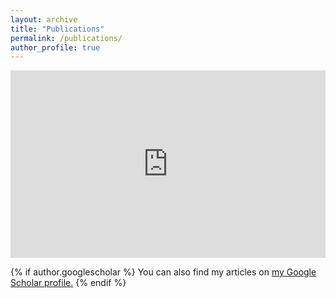 ```yaml
---
layout: archive
title: "Publications"
permalink: /publications/
author_profile: true
---
```


<html>
   <body style='overflow:hidden; width=50%'>
      <iframe name='my publications' 
          src='https://www.bibsonomy.org/user/abernstetter/myown?items=1000&resourcetype=publication&sortPage=year&sortPageOrder=desc&format=embed' 
          height='300' 
          width='100%' 
          style='border: none; overflow:hidden;position:relative;'>
      <p>
        Unfortunately, your browser is not capable of showing embedded frames (iframes).
      </p>
      </iframe>
   </body>
</html>

{% if author.googlescholar %}
  You can also find my articles on <u><a href="{{author.googlescholar}}">my Google Scholar profile</a>.</u>
{% endif %}

<!-- {% include base_path %}

{% for post in site.publications reversed %}
  {% include archive-single.html %}
{% endfor %} -->
